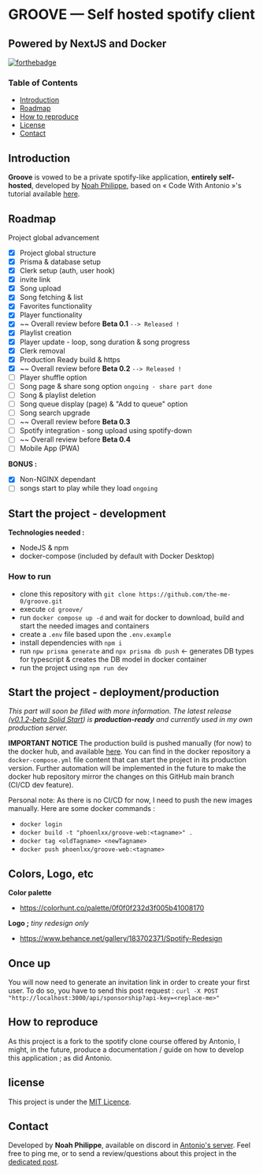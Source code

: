 # GROOVE — Self hosted spotify client
## Powered by NextJS and Docker

[![forthebadge](https://forthebadge.com/images/badges/powered-by-phoenix.svg)](https://forthebadge.com)

### Table of Contents
- [Introduction](#introduction)
- [Roadmap](#roadmap)
- [How to reproduce](#how-to-reproduce)
- [License](#license)
- [Contact](#contact)

## Introduction

**Groove** is vowed to be a private spotify-like application, **entirely self-hosted**, developed by [Noah Philippe](https://github.com/the-me-0), based on « Code With Antonio »'s tutorial available [here](https://www.youtube.com/watch?v=2aeMRB8LL4o).

## Roadmap

Project global advancement
- [x] Project global structure
- [x] Prisma & database setup
- [x] Clerk setup (auth, user hook)
- [x] invite link
- [x] Song upload
- [x] Song fetching & list
- [x] Favorites functionality
- [x] Player functionality
- [x] ~~ Overall review before **Beta 0.1** `--> Released !`
- [x] Playlist creation
- [x] Player update - loop, song duration & song progress
- [x] Clerk removal
- [x] Production Ready build & https
- [x] ~~ Overall review before **Beta 0.2** `--> Released !`
- [ ] Player shuffle option
- [ ] Song page & share song option `ongoing - share part done`
- [ ] Song & playlist deletion
- [ ] Song queue display (page) & "Add to queue" option
- [ ] Song search upgrade
- [ ] ~~ Overall review before **Beta 0.3**
- [ ] Spotify integration - song upload using spotify-down
- [ ] ~~ Overall review before **Beta 0.4**
- [ ] Mobile App (PWA)

**BONUS :**
- [x] Non-NGINX dependant
- [ ] songs start to play while they load `ongoing`

## Start the project - development

**Technologies needed :**
- NodeJS & npm
- docker-compose (included by default with Docker Desktop)

### How to run

- clone this repository with `git clone https://github.com/the-me-0/groove.git`
- execute `cd groove/`
- run `docker compose up -d` and wait for docker to download, build and start the needed images and containers
- create a `.env` file based upon the `.env.example`
- install dependencies with `npm i`
- run `npw prisma generate` and `npx prisma db push` <- generates DB types for typescript & creates the DB model in docker container
- run the project using `npm run dev`

## Start the project - deployment/production
*This part will soon be filled with more information. The latest release ([v0.1.2-beta Solid Start](https://github.com/the-me-0/groove/releases/tag/v0.1.2-beta)) is **production-ready** and currently used in my own production server.*

**IMPORTANT NOTICE**
The production build is pushed manually (for now) to the docker hub, and available [here](https://hub.docker.com/repository/docker/phoenlxx/groove-web/general).
You can find in the docker repository a `docker-compose.yml` file content that can start the project in its production version.
Further automation will be implemented in the future to make the docker hub repository mirror the changes on this GitHub main branch (CI/CD dev feature).

Personal note:
As there is no CI/CD for now, I need to push the new images manually. Here are some docker commands :
- `docker login`
- `docker build -t "phoenlxx/groove-web:<tagname>" .`
- `docker tag <oldTagname> <newTagname>`
- `docker push phoenlxx/groove-web:<tagname>`

## Colors, Logo, etc

**Color palette**
 - https://colorhunt.co/palette/0f0f0f232d3f005b41008170

**Logo ;** *tiny redesign only*
 - https://www.behance.net/gallery/183702371/Spotify-Redesign

## Once up

You will now need to generate an invitation link in order to create your first user.
To do so, you have to send this post request : `curl -X POST "http://localhost:3000/api/sponsorship?api-key=<replace-me>"`

## How to reproduce

As this project is a fork to the spotify clone course offered by Antonio,
I might, in the future, produce a documentation / guide on how to develop this application ; as did Antonio.

## license

This project is under the [MIT Licence](https://opensource.org/license/mit/).

## Contact

Developed by **Noah Philippe**, available on discord in [Antonio's server](https://discord.gg/2Dtkraxnz4).
Feel free to ping me, or to send a review/questions about this project in the [dedicated post](https://discord.com/channels/1079557715497595013/1182019802269765642).
